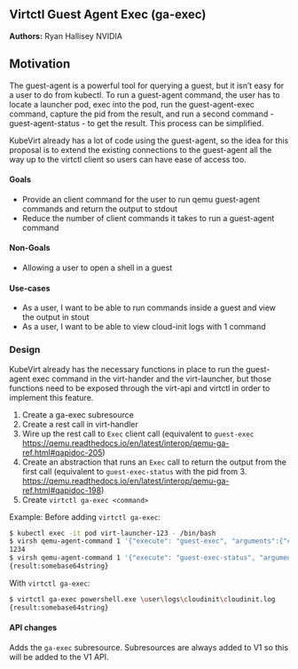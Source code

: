 ## Virtctl Guest Agent Exec (ga-exec)

**Authors:** Ryan Hallisey NVIDIA

## Motivation
The guest-agent is a powerful tool for querying a guest, but it isn’t easy for
a user to do from kubectl.  To run a guest-agent command, the user has to locate
a launcher pod, exec into the pod, run the guest-agent-exec command, capture the pid
from the result, and run a second command - guest-agent-status - to get the result.  This
process can be simplified.

KubeVirt already has a lot of code using the guest-agent, so the idea for this proposal is
to extend the existing connections to the guest-agent all the way up to the virtctl client
so users can have ease of access too.

#### Goals
* Provide an client command for the user to run qemu guest-agent commands and return the output to stdout
* Reduce the number of client commands it takes to run a guest-agent command

#### Non-Goals
* Allowing a user to open a shell in a guest

#### Use-cases
* As a user, I want to be able to run commands inside a guest and view the output in stout
* As a user, I want to be able to view cloud-init logs with 1 command

### Design
KubeVirt already has the necessary functions in place to run the guest-agent exec
command in the virt-hander and the virt-launcher, but those functions need to be
exposed through the virt-api and virtctl in order to implement this feature.

1. Create a ga-exec subresource
2. Create a rest call in virt-handler
3. Wire up the rest call to `Exec` client call (equivalent to `guest-exec` https://qemu.readthedocs.io/en/latest/interop/qemu-ga-ref.html#qapidoc-205)
4. Create an abstraction that runs an `Exec` call to return the output from the first call (equivalent to `guest-exec-status` with the pid from 3. https://qemu.readthedocs.io/en/latest/interop/qemu-ga-ref.html#qapidoc-198)
5. Create `virtctl ga-exec <command>`

Example:
Before adding `virtctl ga-exec`:
```bash
$ kubectl exec -it pod virt-launcher-123 - /bin/bash
$ virsh qemu-agent-command 1 '{"execute": "guest-exec", "arguments":{"capture-output": true, "path":"powershell.exe", "arg": ["type", "\\user\\logs\\cloudinit\\cloudinit.log"]}}'`
1234
$ virsh qemu-agent-command 1 '{"execute": "guest-exec-status", "arguments":{"pid": 1234}}'`
{result:somebase64string}
```

With `virtctl ga-exec`:
```bash
$ virtctl ga-exec powershell.exe \user\logs\cloudinit\cloudinit.log
{result:somebase64string}
```

#### API changes
Adds the `ga-exec` subresource.
Subresources are always added to V1 so this will be added to the V1 API.

